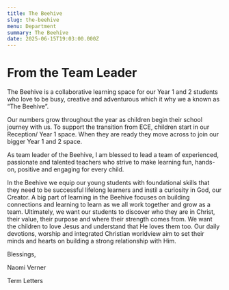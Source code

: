 ```yaml
---
title: The Beehive
slug: the-beehive
menu: Department
summary: The Beehive
date: 2025-06-15T19:03:00.000Z
---
```


# From the Team Leader

The Beehive is a collaborative learning space for our Year 1 and 2 students who love to be busy, creative and adventurous which it why we a known as “The Beehive”.

Our numbers grow throughout the year as children begin their school journey with us.  To support the transition from ECE, children start in our Reception/ Year 1 space.  When they are ready they move across to join our bigger Year 1 and 2 space.

As team leader of the Beehive, I am blessed to lead a team of experienced, passionate and talented teachers who strive to make learning fun, hands-on, positive and engaging for every child.

In the Beehive we equip our young students with foundational skills that they need to be successful lifelong learners and instil a curiosity in God, our Creator.   A big part of learning in the Beehive focuses on building connections and  learning to learn as we all work together and grow as a team.  Ultimately, we want our students to discover who they are in Christ, their value, their purpose and where their strength comes from.   We want the children to love Jesus and understand that He loves them too. Our daily devotions, worship and integrated Christian worldview aim to set their minds and hearts on building a strong relationship with Him.

Blessings,

Naomi Verner

Term Letters